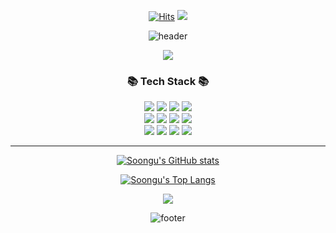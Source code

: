 <div align=center>


[![Hits](https://hits.seeyoufarm.com/api/count/incr/badge.svg?url=https%3A%2F%2Fgithub.com%2Fgmarobiana%2Fhit-counter&count_bg=%23FF9CB1&title_bg=%2341606C&icon=&icon_color=orange&title=hits&edge_flat=false)](https://github.com/soongu)
![](https://img.shields.io/github/followers/soongu?style=social)

![header](https://capsule-render.vercel.app/api?type=shark&color=gradient)

![](./치킨.gif)


  <h3>📚 Tech Stack 📚</h3>


  <img src="https://img.shields.io/badge/Java-007396?style=flat&logo=Conda-Forge&logoColor=white" />
  <img src="https://img.shields.io/badge/Spring-6DB33F?style=flat&logo=Spring&logoColor=white" />
  <img src="https://img.shields.io/badge/Spring Boot-6db33f?style=flat&logo=Spring Boot&logoColor=white" />
  <img src="https://img.shields.io/badge/Spring Security-6db33f?style=flat&logo=Spring Security&logoColor=white" />
  <br>
  <img src="https://img.shields.io/badge/Oracle%20SQL-F80000?style=flat&logo=Oracle&logoColor=white" />
  <img src="https://img.shields.io/badge/MySQL-4479A1?style=flat&logo=MySQL&logoColor=white" />
  <img src="https://img.shields.io/badge/MariaDB-003545?style=flat&logo=MariaDB&logoColor=white" />
  <img src="https://img.shields.io/badge/Linux-FCC624?style=flat&logo=Linux&logoColor=white" />

   <br>

  <img src="https://img.shields.io/badge/HTML5-E34F26?style=flat&logo=HTML5&logoColor=white" />
  <img src="https://img.shields.io/badge/CSS3-1572B6?style=flat&logo=CSS3&logoColor=white" />
  <img src="https://img.shields.io/badge/JavaScript-f7df1e?style=flat&logo=JavaScript&logoColor=white" />
  <img src="https://img.shields.io/badge/jQuery-0769AD?style=flat&logo=jQuery&logoColor=white" />
 
<hr>

[![Soongu's GitHub stats](https://github-readme-stats.vercel.app/api?username=soongu&show_icons=true&hide=contribs,issues&theme=tokyonight)](https://github.com/anuraghazra/github-readme-stats)
    

[![Soongu's Top Langs](https://github-readme-stats.vercel.app/api/top-langs/?username=soongu&layout=compact)](https://github.com/anuraghazra/github-readme-stats)

![](./chaewon-antifragile.gif)

![footer](https://capsule-render.vercel.app/api?type=shark&color=gradient&section=footer)
  
  
  </div>

